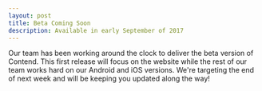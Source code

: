 ```yaml
---
layout: post
title: Beta Coming Soon
description: Available in early September of 2017
---
```


Our team has been working around the clock to deliver the beta version of Contend. This first release will focus on the website while the rest of our team works hard on our Android and iOS versions. We're targeting the end of next week and will be keeping you updated along the way!